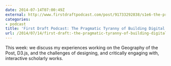 ```yaml
---
date: 2014-07-14T07:00:49Z
external: http://www.firstdraftpodcast.com/post/91733292838/s1e6-the-pragmatic-tyranny-of-building-digital
categories:
- podcast
title: 'First Draft Podcast: The Pragmatic Tyranny of Building Digital Artifacts'
url: /2014/07/14/first-draft:-the-pragmatic-tyranny-of-building-digital-artifacts/
---
```


This week: we discuss my experiences working on the Geography of the Post, D3.js, and the challenges of designing, and critically engaging with, interactive scholarly works.
